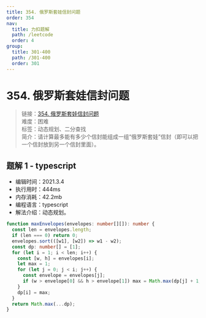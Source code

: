 ```yaml
---
title: 354. 俄罗斯套娃信封问题
order: 354
nav:
  title: 力扣题解
  path: /leetcode
  order: 4
group:
  title: 301-400
  path: /301-400
  order: 301
---
```


# 354. 俄罗斯套娃信封问题

> 链接：[354. 俄罗斯套娃信封问题](https://leetcode-cn.com/problems/russian-doll-envelopes/)  
> 难度：困难  
> 标签：动态规划、二分查找  
> 简介：请计算最多能有多少个信封能组成一组“俄罗斯套娃”信封（即可以把一个信封放到另一个信封里面）。

## 题解 1 - typescript

- 编辑时间：2021.3.4
- 执行用时：444ms
- 内存消耗：42.2mb
- 编程语言：typescript
- 解法介绍：动态规划。

```typescript
function maxEnvelopes(envelopes: number[][]): number {
  const len = envelopes.length;
  if (len === 0) return 0;
  envelopes.sort(([w1], [w2]) => w1 - w2);
  const dp: number[] = [1];
  for (let i = 1; i < len; i++) {
    const [w, h] = envelopes[i];
    let max = 1;
    for (let j = 0; j < i; j++) {
      const envelope = envelopes[j];
      if (w > envelope[0] && h > envelope[1]) max = Math.max(dp[j] + 1, max);
    }
    dp[i] = max;
  }
  return Math.max(...dp);
}
```
